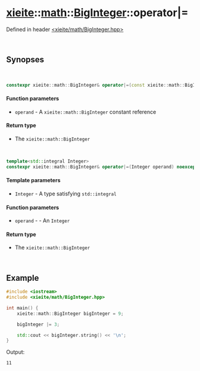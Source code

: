 # [xieite](../../xieite.md)\:\:[math](../../math.md)\:\:[BigInteger](../BigInteger.md)\:\:operator|=
Defined in header [<xieite/math/BigInteger.hpp>](../../../include/xieite/math/BigInteger.hpp)

&nbsp;

## Synopses

&nbsp;

```cpp
constexpr xieite::math::BigInteger& operator|=(const xieite::math::BigInteger& operand) noexcept;
```
#### Function parameters
- `operand` - A `xieite::math::BigInteger` constant reference
#### Return type
- The `xieite::math::BigInteger`

&nbsp;

```cpp
template<std::integral Integer>
constexpr xieite::math::BigInteger& operator|=(Integer operand) noexcept;
```
#### Template parameters
- `Integer` - A type satisfying `std::integral`
#### Function parameters
- `operand` - - An `Integer`
#### Return type
- The `xieite::math::BigInteger`

&nbsp;

## Example
```cpp
#include <iostream>
#include <xieite/math/BigInteger.hpp>

int main() {
    xieite::math::BigInteger bigInteger = 9;

    bigInteger |= 3;

    std::cout << bigInteger.string() << '\n';
}
```
Output:
```
11
```
